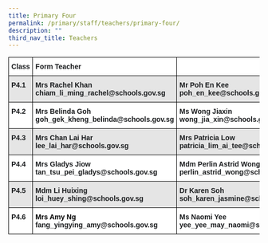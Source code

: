 ```yaml
---
title: Primary Four
permalink: /primary/staff/teachers/primary-four/
description: ""
third_nav_title: Teachers
---
```

<style type="text/css">
.tg  {border-collapse:collapse;border-spacing:0;}
.tg td{border-color:black;border-style:solid;border-width:1px;font-family:Arial, sans-serif;font-size:14px;
  overflow:hidden;padding:10px 5px;word-break:normal;}
.tg th{border-color:black;border-style:solid;border-width:1px;font-family:Arial, sans-serif;font-size:14px;
  font-weight:normal;overflow:hidden;padding:10px 5px;word-break:normal;}
.tg .tg-zvks{background-color:#FFF;color:#1A1C1E;text-align:left;vertical-align:top}
.tg .tg-zo37{background-color:#FFF;color:#1A1C1E;font-weight:bold;text-align:left;vertical-align:middle}
.tg .tg-2t7u{background-color:#E5E5E5;color:#1A1C1E;text-align:left;vertical-align:top}
.tg .tg-pv77{background-color:#FFF;color:#1A1C1E;font-weight:bold;text-align:left;vertical-align:top}
.tg .tg-hl5z{background-color:#E5E5E5;color:#1A1C1E;font-weight:bold;text-align:left;vertical-align:top}
.tg .tg-0lax{text-align:left;vertical-align:top}
</style>
<table class="tg">
<thead>
  <tr>
    <th class="tg-pv77">Class</th>
    <th class="tg-pv77">Form Teacher</th>
    <th class="tg-pv77"></th>
    <th class="tg-zo37"></th>
  </tr>
</thead>
<tbody>
  <tr>
    <td class="tg-hl5z">P4.1</td>
    <td class="tg-hl5z">Mrs Rachel Khan<br>chiam_li_ming_rachel@schools.gov.sg</td>
    <td class="tg-hl5z">Mr Poh En Kee<br>poh_en_kee@schools.gov.sg</td>
    <td class="tg-hl5z">Ms Tarika Cai<br>cai_deyu_tarika@schools.gov.sg<br></td>
  </tr>
  <tr>
    <td class="tg-pv77">P4.2</td>
    <td class="tg-pv77">Mrs Belinda Goh<br>goh_gek_kheng_belinda@schools.gov.sg</td>
    <td class="tg-pv77">Ms Wong Jiaxin<br>wong_jia_xin@schools.gov.sg<br></td>
    <td class="tg-pv77">Mdm Ng Leh See<br>ng_leh_see@schools.gov.sg</td>
  </tr>
  <tr>
    <td class="tg-hl5z">P4.3</td>
    <td class="tg-hl5z">Mrs Chan Lai Har<br>lee_lai_har@schools.gov.sg</td>
    <td class="tg-hl5z">Mrs Patricia Low<br>patricia_lim_ai_tee@schools.gov.sg</td>
    <td class="tg-2t7u"></td>
  </tr>
  <tr>
    <td class="tg-pv77">P4.4</td>
    <td class="tg-pv77">Mrs Gladys Jiow<br>tan_tsu_pei_gladys@schools.gov.sg</td>
    <td class="tg-pv77">Mdm Perlin Astrid Wong<br>perlin_astrid_wong@schools.gov.sg</td>
    <td class="tg-zvks"></td>
  </tr>
  <tr>
    <td class="tg-hl5z">P4.5</td>
    <td class="tg-hl5z">Mdm Li Huixing<br>loi_huey_shing@schools.gov.sg</td>
    <td class="tg-hl5z">Dr Karen Soh<br>soh_karen_jasmine@schools.gov.sg</td>
    <td class="tg-hl5z">Mrs Joy Chong<br>joy_ho_choy_yoke@schools.gov.sg<br></td>
  </tr>
  <tr>
    <td class="tg-pv77">P4.6</td>
    <td class="tg-pv77"><span style="color:#000">Mrs Amy Ng</span><br>fang_yingying_amy@schools.gov.sg</td>
    <td class="tg-pv77">Ms Naomi Yee<br>yee_yee_may_naomi@schools.gov.sg</td>
    <td class="tg-0lax"></td>
  </tr>
</tbody>
</table>